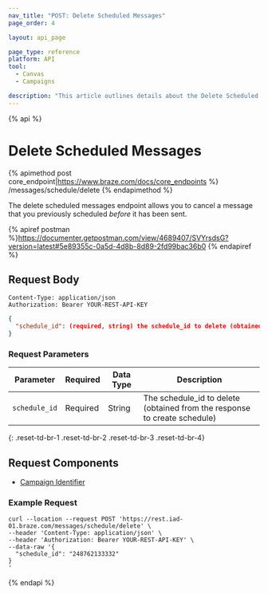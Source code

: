 ```yaml
---
nav_title: "POST: Delete Scheduled Messages"
page_order: 4

layout: api_page

page_type: reference
platform: API
tool:
  - Canvas
  - Campaigns

description: "This article outlines details about the Delete Scheduled Messages Braze endpoint."
---
```

{% api %}
# Delete Scheduled Messages
{% apimethod post core_endpoint|https://www.braze.com/docs/core_endpoints %} 
/messages/schedule/delete
{% endapimethod %}

The delete scheduled messages endpoint allows you to cancel a message that you previously scheduled _before_ it has been sent.

{% apiref postman %}https://documenter.getpostman.com/view/4689407/SVYrsdsG?version=latest#5e89355c-0a5d-4d8b-8d89-2fd99bac36b0 {% endapiref %}

## Request Body

```
Content-Type: application/json
Authorization: Bearer YOUR-REST-API-KEY
```

```json
{
  "schedule_id": (required, string) the schedule_id to delete (obtained from the response to create schedule)
}
```

### Request Parameters

| Parameter | Required | Data Type | Description |
| --------- | ---------| --------- | ----------- |
| `schedule_id` | Required | String | The schedule_id to delete (obtained from the response to create schedule) |
{: .reset-td-br-1 .reset-td-br-2 .reset-td-br-3  .reset-td-br-4}

## Request Components
- [Campaign Identifier]({{site.baseurl}}/api/identifier_types/)

### Example Request
```
curl --location --request POST 'https://rest.iad-01.braze.com/messages/schedule/delete' \
--header 'Content-Type: application/json' \
--header 'Authorization: Bearer YOUR-REST-API-KEY' \
--data-raw '{
  "schedule_id": "248762133332"
}
'
```

{% endapi %}
